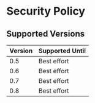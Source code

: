 # Security Policy

## Supported Versions

| Version | Supported Until |
| ------- | --------------- |
| 0.5     | Best effort     |
| 0.6     | Best effort     |
| 0.7     | Best effort     |
| 0.8     | Best effort     |
